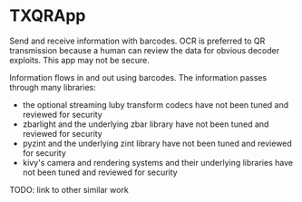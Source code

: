 # TXQRApp

Send and receive information with barcodes.  OCR is preferred to QR transmission because a human can review the data for obvious decoder exploits.  This app may not be secure.

Information flows in and out using barcodes.  The information passes through many libraries:

- the optional streaming luby transform codecs have not been tuned and reviewed for security
- zbarlight and the underlying zbar library have not been tuned and reviewed for security
- pyzint and the underlying zint library have not been tuned and reviewed for security
- kivy's camera and rendering systems and their underlying libraries have not been tuned and reviewed for security

TODO: link to other similar work
